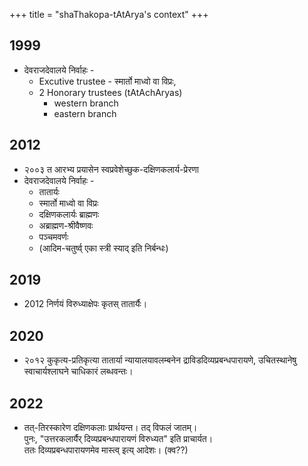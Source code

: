 +++
title = "shaThakopa-tAtArya's context"
+++

## 1999
- देवराजदेवालये निर्वाहः -  
  - Excutive trustee - स्मार्तो माध्वो वा विप्रः, 
  - 2 Honorary trustees (tAtAchAryas)
    - western branch
    - eastern branch

## 2012
- २००३ त आरभ्य प्रयासेन स्वप्रवेशेच्छुक-दक्षिणकलार्य-प्रेरणा
- देवराजदेवालये निर्वाहः -  
  - तातार्यः
  - स्मार्तो माध्वो वा विप्रः
  - दक्षिणकलार्यः ब्राह्मणः
  - अब्राह्मण-श्रीवैष्णवः
  - पञ्चमवर्णः
  - (आदिम-चतुर्ष्व् एका स्त्री स्याद् इति निर्बन्धः)

## 2019
- 2012 निर्णयं विरुध्याक्षेपः कृतस् तातार्यैः। 

## 2020
- २०१२ कुकृत्य-प्रतिकृत्या तातार्या न्यायालयावलम्बनेन द्राविडदिव्यप्रबन्धपारायणे, उचितस्थानेषु स्वाचार्यश्लाघने चाधिकारं लब्धवन्तः।  

## 2022
- तत्-तिरस्कारेण दक्षिणकलाः प्रार्थयन्त। तद् विफलं जातम्।  
पुनः, "उत्तरकलार्यैर् दिव्यप्रबन्धपारायणं विरुध्यत" इति प्राचार्यत।  
ततः दिव्यप्रबन्धपारायणमेव मास्त्व् इत्य् आदेशः।  (क्व??)

